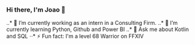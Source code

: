 ### Hi there, I'm Joao :vulcan_salute:

..* 🔭 I’m currently working as an intern in a Consulting Firm.
..* 🌱 I’m currently learning Python, Github and Power BI
..* 💬 Ask me about Kotlin and SQL
⋅⋅* ⚡ Fun fact: I'm a level 68 Warrior on FFXIV
